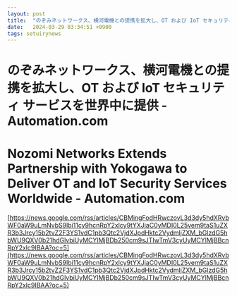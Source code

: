 ```yaml
---
layout: post
title:  "のぞみネットワークス、横河電機との提携を拡大し、OT および IoT セキュリティ サービスを世界中に提供 - Automation.com"
date:   2024-03-29 03:34:51 +0900
tags: setuirynews 
---
```


# のぞみネットワークス、横河電機との提携を拡大し、OT および IoT セキュリティ サービスを世界中に提供 - Automation.com



# Nozomi Networks Extends Partnership with Yokogawa to Deliver OT and IoT Security Services Worldwide - Automation.com

[https://news.google.com/rss/articles/CBMingFodHRwczovL3d3dy5hdXRvbWF0aW9uLmNvbS9lbi11cy9hcnRpY2xlcy9tYXJjaC0yMDI0L25vem9taS1uZXR3b3Jrcy15b2tvZ2F3YS1vdC1pb3Qtc2VjdXJpdHktc2VydmljZXM_bGlzdG5hbWU9QXV0b21hdGlvbiUyMCYlMjBDb250cm9sJTIwTmV3cyUyMCYlMjBBcnRpY2xlc9IBAA?oc=5](https://news.google.com/rss/articles/CBMingFodHRwczovL3d3dy5hdXRvbWF0aW9uLmNvbS9lbi11cy9hcnRpY2xlcy9tYXJjaC0yMDI0L25vem9taS1uZXR3b3Jrcy15b2tvZ2F3YS1vdC1pb3Qtc2VjdXJpdHktc2VydmljZXM_bGlzdG5hbWU9QXV0b21hdGlvbiUyMCYlMjBDb250cm9sJTIwTmV3cyUyMCYlMjBBcnRpY2xlc9IBAA?oc=5)

